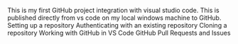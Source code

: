 This is my first GitHub project integration with visual studio code. This is published directly from vs code on my local windows machine to GitHub.
Setting up a repository
Authenticating with an existing repository
Cloning a repository
Working with GitHub in VS Code
GitHub Pull Requests and Issues